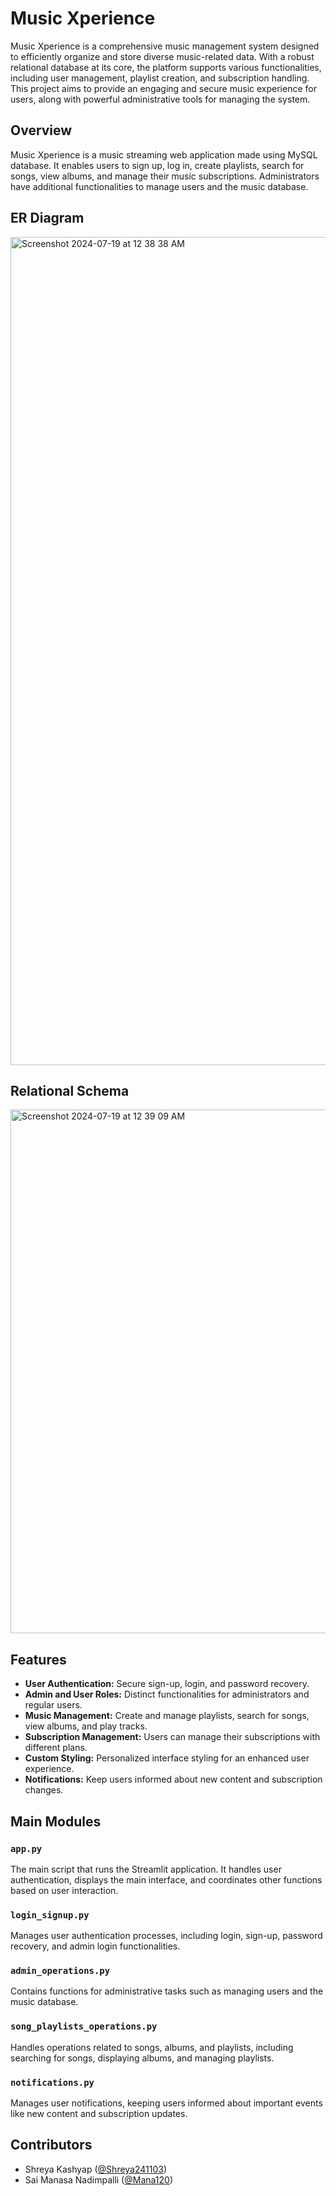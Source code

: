# Music Xperience

Music Xperience is a comprehensive music management system designed to efficiently organize and store diverse music-related data. With a robust relational database at its core, the platform supports various functionalities, including user management, playlist creation, and subscription handling. This project aims to provide an engaging and secure music experience for users, along with powerful administrative tools for managing the system.

## Overview

Music Xperience is a music streaming web application made using MySQL database. It enables users to sign up, log in, create playlists, search for songs, view albums, and manage their music subscriptions. Administrators have additional functionalities to manage users and the music database.

## ER Diagram
<img width="1325" alt="Screenshot 2024-07-19 at 12 38 38 AM" src="https://github.com/user-attachments/assets/cb118d12-ee7a-40e2-af09-f53833a4aebd">

## Relational Schema
<img width="838" alt="Screenshot 2024-07-19 at 12 39 09 AM" src="https://github.com/user-attachments/assets/c9c9ebb2-4a01-4f10-bfa8-729ae817367f">

## Features

- **User Authentication:** Secure sign-up, login, and password recovery.
- **Admin and User Roles:** Distinct functionalities for administrators and regular users.
- **Music Management:** Create and manage playlists, search for songs, view albums, and play tracks.
- **Subscription Management:** Users can manage their subscriptions with different plans.
- **Custom Styling:** Personalized interface styling for an enhanced user experience.
- **Notifications:** Keep users informed about new content and subscription changes.

## Main Modules

### `app.py`

The main script that runs the Streamlit application. It handles user authentication, displays the main interface, and coordinates other functions based on user interaction.

### `login_signup.py`

Manages user authentication processes, including login, sign-up, password recovery, and admin login functionalities.

### `admin_operations.py`

Contains functions for administrative tasks such as managing users and the music database.

### `song_playlists_operations.py`

Handles operations related to songs, albums, and playlists, including searching for songs, displaying albums, and managing playlists.

### `notifications.py`

Manages user notifications, keeping users informed about important events like new content and subscription updates.

## Contributors
- Shreya Kashyap ([@Shreya241103](https://github.com/shreya241103))
- Sai Manasa Nadimpalli ([@Mana120](https://github.com/Mana120))
